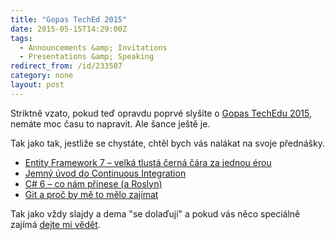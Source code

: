 ```yaml
---
title: "Gopas TechEd 2015"
date: 2015-05-15T14:29:00Z
tags:
  - Announcements &amp; Invitations 
  - Presentations &amp; Speaking
redirect_from: /id/233507
category: none
layout: post
---
```

Striktně vzato, pokud teď opravdu poprvé slyšíte o [Gopas TechEdu 2015][5], nemáte moc času to napravit. Ale šance ještě je. 

Tak jako tak, jestliže se chystáte, chtěl bych vás nalákat na svoje přednášky. 

* [Entity Framework 7 – velká tlustá černá čára za jednou érou][1]
* [Jemný úvod do Continuous Integration][2]
* [C# 6 – co nám přinese (a Roslyn)][3]
* [Git a proč by mě to mělo zajímat][4]

Tak jako vždy slajdy a dema "se dolaďují" a pokud vás něco speciálně zajímá [dejte mi vědět][6].

[1]: http://www.teched.cz/Prednaska/Entity-Framework-7-velka-tlusta-cerna-cara-za-jednou-erou
[2]: http://www.teched.cz/Prednaska/Jemny-uvod-do-Continuous-Integration
[3]: http://www.teched.cz/Prednaska/C-6-co-nam-prinese-a-Roslyn
[4]: http://www.teched.cz/Prednaska/Git-a-proc-by-me-to-melo-zajimat
[5]: http://www.teched.cz
[6]: https://twitter.com/cincura_net